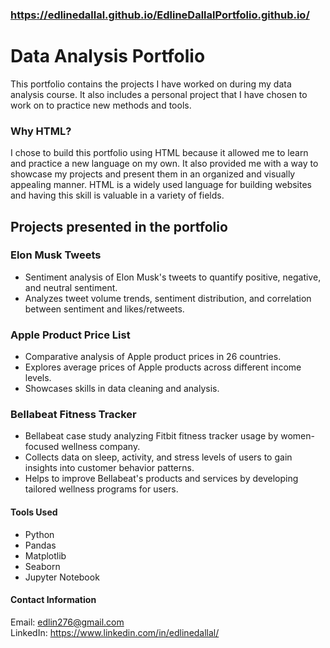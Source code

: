### https://edlinedallal.github.io/EdlineDallalPortfolio.github.io/

# Data Analysis Portfolio
This portfolio contains the projects I have worked on during my data analysis course. It also includes a personal project that I have chosen to work on to practice new methods and tools.
### Why HTML?
I chose to build this portfolio using HTML because it allowed me to learn and practice a new language on my own.
It also provided me with a way to showcase my projects and present them in an organized and visually appealing manner.
HTML is a widely used language for building websites and having this skill is valuable in a variety of fields.

## Projects presented in the portfolio 
### Elon Musk Tweets
- Sentiment analysis of Elon Musk's tweets to quantify positive, negative, and neutral sentiment.
- Analyzes tweet volume trends, sentiment distribution, and correlation between sentiment and likes/retweets.
### Apple Product Price List
- Comparative analysis of Apple product prices in 26 countries.
- Explores average prices of Apple products across different income levels.
- Showcases skills in data cleaning and analysis.
### Bellabeat Fitness Tracker
- Bellabeat case study analyzing Fitbit fitness tracker usage by women-focused wellness company.
- Collects data on sleep, activity, and stress levels of users to gain insights into customer behavior patterns.
- Helps to improve Bellabeat's products and services by developing tailored wellness programs for users.

#### Tools Used
- Python
- Pandas
- Matplotlib
- Seaborn
- Jupyter Notebook

#### Contact Information
Email: edlin276@gmail.com <br>
LinkedIn: https://www.linkedin.com/in/edlinedallal/
